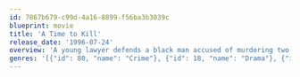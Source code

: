 ```yaml
---
id: 7867b679-c99d-4a16-8899-f56ba3b3039c
blueprint: movie
title: 'A Time to Kill'
release_date: '1996-07-24'
overview: 'A young lawyer defends a black man accused of murdering two men who raped his 10-year-old daughter, sparking a rebirth of the KKK.'
genres: '[{"id": 80, "name": "Crime"}, {"id": 18, "name": "Drama"}, {"id": 53, "name": "Thriller"}]'
---
```

